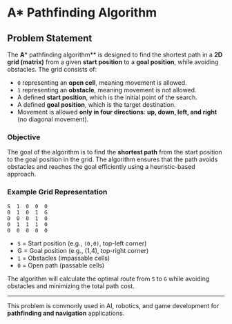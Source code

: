 # A\* Pathfinding Algorithm

## Problem Statement

The **A**\* pathfinding algorithm\*\* is designed to find the shortest path in a **2D grid (matrix)** from a given **start position** to a **goal position**, while avoiding obstacles. The grid consists of:

- `0` representing an **open cell**, meaning movement is allowed.
- `1` representing an **obstacle**, meaning movement is not allowed.
- A defined **start position**, which is the initial point of the search.
- A defined **goal position**, which is the target destination.
- Movement is allowed **only in four directions**: **up, down, left, and right** (no diagonal movement).

### **Objective**

The goal of the algorithm is to find the **shortest path** from the start position to the goal position in the grid. The algorithm ensures that the path avoids obstacles and reaches the goal efficiently using a heuristic-based approach.

### **Example Grid Representation**

```
S  1  0  0  0
0  1  0  1  G
0  0  0  1  0
0  1  1  1  0
0  0  0  0  0
```

- `S` = Start position (e.g., `(0,0)`, top-left corner)
- G = Goal position (e.g., (1,4), top-right corner)
- `1` = Obstacles (impassable cells)
- `0` = Open path (passable cells)

The algorithm will calculate the optimal route from `S` to `G` while avoiding obstacles and minimizing the total path cost.

---

This problem is commonly used in AI, robotics, and game development for **pathfinding and navigation** applications.



